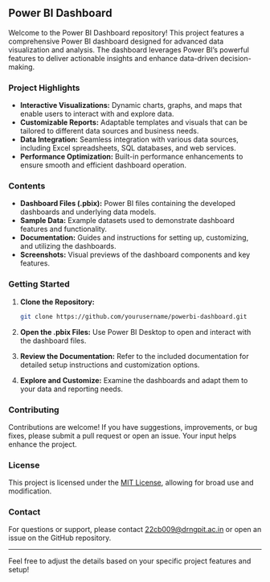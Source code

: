 ## Power BI Dashboard

Welcome to the Power BI Dashboard repository! This project features a comprehensive Power BI dashboard designed for advanced data visualization and analysis. The dashboard leverages Power BI’s powerful features to deliver actionable insights and enhance data-driven decision-making.

### Project Highlights

- **Interactive Visualizations:** Dynamic charts, graphs, and maps that enable users to interact with and explore data.
- **Customizable Reports:** Adaptable templates and visuals that can be tailored to different data sources and business needs.
- **Data Integration:** Seamless integration with various data sources, including Excel spreadsheets, SQL databases, and web services.
- **Performance Optimization:** Built-in performance enhancements to ensure smooth and efficient dashboard operation.

### Contents

- **Dashboard Files (.pbix):** Power BI files containing the developed dashboards and underlying data models.
- **Sample Data:** Example datasets used to demonstrate dashboard features and functionality.
- **Documentation:** Guides and instructions for setting up, customizing, and utilizing the dashboards.
- **Screenshots:** Visual previews of the dashboard components and key features.

### Getting Started

1. **Clone the Repository:**
   ```bash
   git clone https://github.com/yourusername/powerbi-dashboard.git
   ```

2. **Open the .pbix Files:** Use Power BI Desktop to open and interact with the dashboard files.

3. **Review the Documentation:** Refer to the included documentation for detailed setup instructions and customization options.

4. **Explore and Customize:** Examine the dashboards and adapt them to your data and reporting needs.

### Contributing

Contributions are welcome! If you have suggestions, improvements, or bug fixes, please submit a pull request or open an issue. Your input helps enhance the project.

### License

This project is licensed under the [MIT License](LICENSE), allowing for broad use and modification.

### Contact

For questions or support, please contact 22cb009@drngpit.ac.in or open an issue on the GitHub repository.

---

Feel free to adjust the details based on your specific project features and setup!
